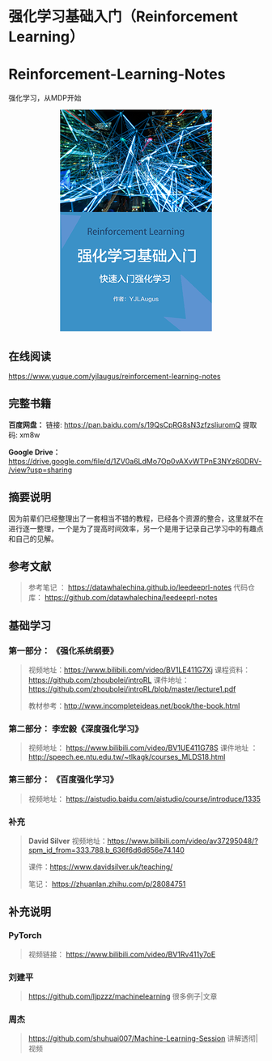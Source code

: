 
# 强化学习基础入门（Reinforcement Learning）

# Reinforcement-Learning-Notes

强化学习，从MDP开始

<div style="text-align: center; height: 100%;">
<img alt="Cover of book" src="https://raw.githubusercontent.com/YJLAugus/Reinforcement-Learning-Notes/master/Bookcover300g.png" style="display: inline-block;" />
</div>

## 在线阅读

https://www.yuque.com/yjlaugus/reinforcement-learning-notes

## 完整书籍

**百度网盘：** 链接: https://pan.baidu.com/s/19QsCpRG8sN3zfzsliuromQ 提取码: xm8w

**Google Drive：** https://drive.google.com/file/d/1ZV0a6LdMo7Op0vAXvWTPnE3NYz60DRV-/view?usp=sharing

## 摘要说明

因为前辈们已经整理出了一套相当不错的教程，已经各个资源的整合，这里就不在进行逐一整理，一个是为了提高时间效率，另一个是用于记录自己学习中的有趣点和自己的见解。

## 参考文献

> 参考笔记 ： https://datawhalechina.github.io/leedeeprl-notes
> 代码仓库：  https://github.com/datawhalechina/leedeeprl-notes

## 基础学习

### 第一部分： 《强化系统纲要》

> 视频地址：https://www.bilibili.com/video/BV1LE411G7Xj
> 课程资料：https://github.com/zhoubolei/introRL
> 课件地址：https://github.com/zhoubolei/introRL/blob/master/lecture1.pdf
>
> 教材参考：http://www.incompleteideas.net/book/the-book.html

### 第二部分：   李宏毅《深度强化学习》
>视频地址：  https://www.bilibili.com/video/BV1UE411G78S
>课件地址 ： http://speech.ee.ntu.edu.tw/~tlkagk/courses_MLDS18.html

### 第三部分： 《百度强化学习》

> 视频地址： https://aistudio.baidu.com/aistudio/course/introduce/1335

### 补充

> **David Silver**
> 视频地址：https://www.bilibili.com/video/av37295048/?spm_id_from=333.788.b_636f6d6d656e74.140
>
> 课件：https://www.davidsilver.uk/teaching/
>
> 笔记： https://zhuanlan.zhihu.com/p/28084751
>
> 

## 补充说明 

### PyTorch

> 视频链接： https://www.bilibili.com/video/BV1Rv411y7oE

### 刘建平

> https://github.com/ljpzzz/machinelearning 很多例子|文章

### 周杰

> https://github.com/shuhuai007/Machine-Learning-Session  讲解透彻|视频



